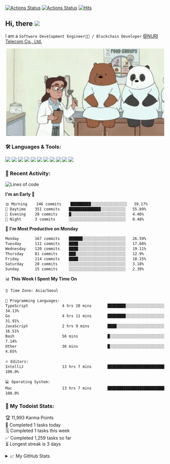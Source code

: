 
[![Actions Status](https://github.com/ddok2/ddok2/workflows/Todoist%20Readme/badge.svg)](https://github.com/ddok2/ddok2/actions)
[![Actions Status](https://github.com/ddok2/ddok2/workflows/wakatime-stats/badge.svg)](https://github.com/ddok2/ddok2/actions)
[![Hits](https://hits.seeyoufarm.com/api/count/incr/badge.svg?url=https%3A%2F%2Fgithub.com%2Fddok2)](https://hits.seeyoufarm.com)

<!-- ![visitors](https://visitor-badge.laobi.icu/badge?page_id=ddok2.ddok2) -->
## Hi, there <img src="https://raw.githubusercontent.com/MartinHeinz/MartinHeinz/master/wave.gif" width="25px">

I am a `Software Development Engineer🧑‍💻 / Blockchain Developer` [@NURI Telecom Co., Ltd.](http://www.nuritelecom.com)


<p align="center">
<img align="center" alt="GIF" src="img/debugging.gif" />
</p>


### 🛠 Languages & Tools:
<p>
    <img src="https://img.shields.io/badge/go-%2300ADD8.svg?&style=for-the-badge&logo=go&logoColor=white"/>
    <img src="https://img.shields.io/badge/node.js%20-%2343853D.svg?&style=for-the-badge&logo=node.js&logoColor=white"/>
    <img src="https://img.shields.io/badge/javascript%20-%23323330.svg?&style=for-the-badge&logo=javascript&logoColor=%23F7DF1E"/>
    <img src="https://img.shields.io/badge/typescript%20-%23007ACC.svg?&style=for-the-badge&logo=typescript&logoColor=white"/>
    <img src="https://img.shields.io/badge/python%20-%2314354C.svg?&style=for-the-badge&logo=python&logoColor=white"/>
    <img src="https://img.shields.io/badge/react%20-%2320232a.svg?&style=for-the-badge&logo=react&logoColor=%2361DAFB"/>
    <img src="https://img.shields.io/badge/AWS%20-%23FF9900.svg?&style=for-the-badge&logo=amazon-aws&logoColor=white"/>
    <img src="https://img.shields.io/badge/Google%20Cloud%20-%234285F4.svg?&style=for-the-badge&logo=google-cloud&logoColor=white"/>
    <img src="https://img.shields.io/badge/docker%20-%230db7ed.svg?&style=for-the-badge&logo=docker&logoColor=white"/>
    <img src="https://img.shields.io/badge/kubernetes%20-%23326ce5.svg?&style=for-the-badge&logo=kubernetes&logoColor=white"/>
    <img src="https://img.shields.io/badge/ansible%20-%231A1918.svg?&style=for-the-badge&logo=ansible&logoColor=white"/>
</p>

### 🌈 Recent Activity:
<!--START_SECTION:waka-->
![Lines of code](https://img.shields.io/badge/From%20Hello%20World%20I%27ve%20Written-4.3%20million%20lines%20of%20code-blue)

**I'm an Early 🐤** 

```text
🌞 Morning    246 commits    █████████░░░░░░░░░░░░░░░░   39.17% 
🌆 Daytime    351 commits    ██████████████░░░░░░░░░░░   55.89% 
🌃 Evening    28 commits     █░░░░░░░░░░░░░░░░░░░░░░░░   4.46% 
🌙 Night      3 commits      ░░░░░░░░░░░░░░░░░░░░░░░░░   0.48%

```
📅 **I'm Most Productive on Monday** 

```text
Monday       167 commits    ██████░░░░░░░░░░░░░░░░░░░   26.59% 
Tuesday      111 commits    ████░░░░░░░░░░░░░░░░░░░░░   17.68% 
Wednesday    120 commits    ████░░░░░░░░░░░░░░░░░░░░░   19.11% 
Thursday     81 commits     ███░░░░░░░░░░░░░░░░░░░░░░   12.9% 
Friday       114 commits    ████░░░░░░░░░░░░░░░░░░░░░   18.15% 
Saturday     20 commits     ░░░░░░░░░░░░░░░░░░░░░░░░░   3.18% 
Sunday       15 commits     ░░░░░░░░░░░░░░░░░░░░░░░░░   2.39%

```


📊 **This Week I Spent My Time On** 

```text
⌚︎ Time Zone: Asia/Seoul

💬 Programming Languages: 
TypeScript               4 hrs 28 mins       ████████░░░░░░░░░░░░░░░░░   34.13% 
Go                       4 hrs 11 mins       ████████░░░░░░░░░░░░░░░░░   31.91% 
JavaScript               2 hrs 9 mins        ████░░░░░░░░░░░░░░░░░░░░░   16.51% 
Bash                     56 mins             █░░░░░░░░░░░░░░░░░░░░░░░░   7.14% 
Other                    36 mins             █░░░░░░░░░░░░░░░░░░░░░░░░   4.65%

🔥 Editors: 
IntelliJ                 13 hrs 7 mins       █████████████████████████   100.0%

💻 Operating System: 
Mac                      13 hrs 7 mins       █████████████████████████   100.0%

```


<!--END_SECTION:waka-->

### 🚧 My Todoist Stats:
<!-- TODO-IST:START -->
🏆  11,993 Karma Points           
🌸  Completed 1 tasks today           
🗓  Completed 1 tasks this week           
✅  Completed 1,259 tasks so far           
⏳  Longest streak is 3 days
<!-- TODO-IST:END -->

<details>
<summary>📈 My GitHub Stats</summary>
<p align="center"> <img src="https://github-readme-stats.vercel.app/api?username=ddok2&show_icons=true" alt="ddok2" />
</details>
